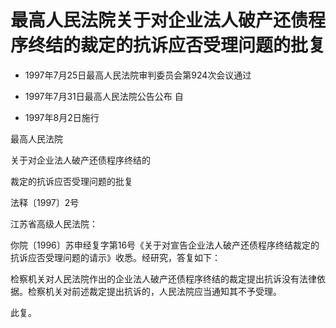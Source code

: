 # 最高人民法院关于对企业法人破产还债程序终结的裁定的抗诉应否受理问题的批复

- 1997年7月25日最高人民法院审判委员会第924次会议通过

- 1997年7月31日最高人民法院公告公布 自

- 1997年8月2日施行

<!-- INFO END -->

最高人民法院

关于对企业法人破产还债程序终结的

裁定的抗诉应否受理问题的批复

法释〔1997〕2号

江苏省高级人民法院：

你院〔1996〕苏申经复字第16号《关于对宣告企业法人破产还债程序终结裁定的抗诉应否受理问题的请示》收悉。经研究，答复如下：

检察机关对人民法院作出的企业法人破产还债程序终结的裁定提出抗诉没有法律依据。检察机关对前述裁定提出抗诉的，人民法院应当通知其不予受理。

此复。
